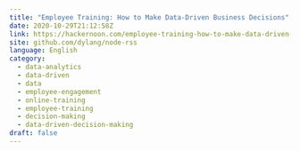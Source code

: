 ```yaml
---
title: "Employee Training: How to Make Data-Driven Business Decisions"
date: 2020-10-29T21:12:58Z
link: https://hackernoon.com/employee-training-how-to-make-data-driven-business-decisions-862u3wgi?source=rss&utm_medium=RSS&utm_source=news.12bit.vn
site: github.com/dylang/node-rss
language: English
category:
  - data-analytics
  - data-driven
  - data
  - employee-engagement
  - online-training
  - employee-training
  - decision-making
  - data-driven-decision-making
draft: false
---
```

